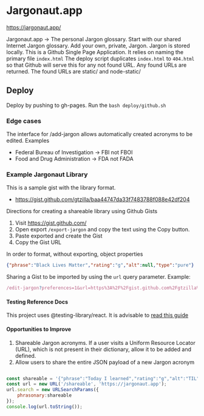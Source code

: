 # Jargonaut.app

https://jargonaut.app/

Jargonaut.app -> The personal Jargon glossary. Start with our shared Internet Jargon glossary. Add your own, private, Jargon. Jargon is stored locally.
This is a Github Single Page Application. It relies on naming the primary file `index.html` The deploy script duplicates `index.html` to `404.html` so that Github will serve this for any not found URL. Any found URLs are returned. The found URLs are static/ and node-static/

## Deploy

Deploy by pushing to gh-pages. Run the `bash deploy/github.sh`


### Edge cases

The interface for /add-jargon allows automatically created acronyms to be edited. Examples

+ Federal Bureau of Investigation -> FBI not FBOI
+ Food and Drug Administration -> FDA not FADA

### Example Jargonaut Library

This is a sample gist with the library format. 

+ https://gist.github.com/gtzilla/baa44747da33f7483788f088e42df204

Directions for creating a shareable library using Github Gists

1. Visit https://gist.github.com/
2. Open export `/export-jargon` and copy the text using the Copy button.
3. Paste exported and create the Gist
4. Copy the Gist URL

In order to format, without exporting, object properties 

```json
{"phrase":"Black Lives Matter","rating":"g","alt":null,"type":"pure"}
```

Sharing a Gist to be imported by using the `url` query parameter. Example:

```javascript
/edit-jargon?preferences=1&url=https%3A%2F%2Fgist.github.com%2Fgtzilla%2Fa1450dc3b134a7c7e3a8abcb9988b52b
```


#### Testing Reference Docs

This project uses @testing-library/react. It is advisable to [read this guide](https://kentcdodds.com/blog/common-mistakes-with-react-testing-library)

#### Opportunities to Improve

1. Shareable Jargon acronyms. If a user visits a Uniform Resource Locator (URL), which is not present
in their dictionary, allow it to be added and defined.
2. Allow users to share the entire JSON payload of a new Jargon acronym

```javascript

const shareable = '{"phrase":"Today I learned","rating":"g","alt":"TIL","type":"TIL"}';
const url = new URL('/shareable', 'https://jargonaut.app');
url.search = new URLSearchParams({
	phrasonary:shareable
});
console.log(url.toString());

```
